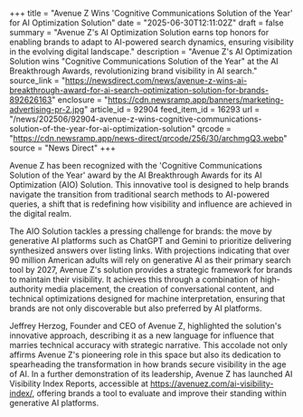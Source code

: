 +++
title = "Avenue Z Wins 'Cognitive Communications Solution of the Year' for AI Optimization Solution"
date = "2025-06-30T12:11:02Z"
draft = false
summary = "Avenue Z's AI Optimization Solution earns top honors for enabling brands to adapt to AI-powered search dynamics, ensuring visibility in the evolving digital landscape."
description = "Avenue Z's AI Optimization Solution wins \"Cognitive Communications Solution of the Year\" at the AI Breakthrough Awards, revolutionizing brand visibility in AI search."
source_link = "https://newsdirect.com/news/avenue-z-wins-ai-breakthrough-award-for-ai-search-optimization-solution-for-brands-892626163"
enclosure = "https://cdn.newsramp.app/banners/marketing-advertising-pr-2.jpg"
article_id = 92904
feed_item_id = 16293
url = "/news/202506/92904-avenue-z-wins-cognitive-communications-solution-of-the-year-for-ai-optimization-solution"
qrcode = "https://cdn.newsramp.app/news-direct/qrcode/256/30/archmgQ3.webp"
source = "News Direct"
+++

<p>Avenue Z has been recognized with the 'Cognitive Communications Solution of the Year' award by the AI Breakthrough Awards for its AI Optimization (AIO) Solution. This innovative tool is designed to help brands navigate the transition from traditional search methods to AI-powered queries, a shift that is redefining how visibility and influence are achieved in the digital realm.</p><p>The AIO Solution tackles a pressing challenge for brands: the move by generative AI platforms such as ChatGPT and Gemini to prioritize delivering synthesized answers over listing links. With projections indicating that over 90 million American adults will rely on generative AI as their primary search tool by 2027, Avenue Z's solution provides a strategic framework for brands to maintain their visibility. It achieves this through a combination of high-authority media placement, the creation of conversational content, and technical optimizations designed for machine interpretation, ensuring that brands are not only discoverable but also preferred by AI platforms.</p><p>Jeffrey Herzog, Founder and CEO of Avenue Z, highlighted the solution's innovative approach, describing it as a new language for influence that marries technical accuracy with strategic narrative. This accolade not only affirms Avenue Z's pioneering role in this space but also its dedication to spearheading the transformation in how brands secure visibility in the age of AI. In a further demonstration of its leadership, Avenue Z has launched AI Visibility Index Reports, accessible at <a href='https://avenuez.com/ai-visibility-index/' rel='nofollow' target='_blank'>https://avenuez.com/ai-visibility-index/</a>, offering brands a tool to evaluate and improve their standing within generative AI platforms.</p>